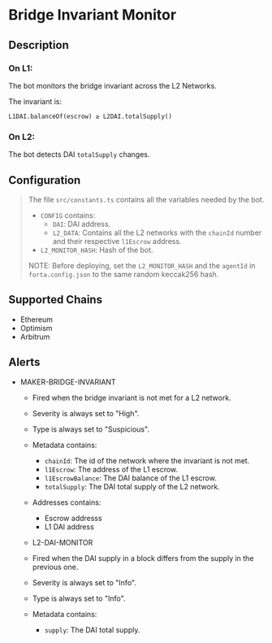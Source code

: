 # Bridge Invariant Monitor

## Description

### On L1:

The bot monitors the bridge invariant across the L2 Networks.

The invariant is:

```
L1DAI.balanceOf(escrow) ≥ L2DAI.totalSupply()
```

### On L2:

The bot detects DAI `totalSupply` changes.

## Configuration

> The file `src/constants.ts` contains all the variables needed by the bot.
>
> - `CONFIG` contains:
>   - `DAI`: DAI address.
>   - `L2_DATA`: Contains all the L2 networks with the `chainId` number and their respective `l1Escrow` address.
> - `L2_MONITOR_HASH`: Hash of the bot.
>
> NOTE: Before deploying, set the `L2_MONITOR_HASH` and the `agentId` in `forta.config.json` to the same random keccak256 hash.

## Supported Chains

- Ethereum
- Optimism
- Arbitrum

## Alerts

- MAKER-BRIDGE-INVARIANT

  - Fired when the bridge invariant is not met for a L2 network.
  - Severity is always set to "High".
  - Type is always set to "Suspicious".
  - Metadata contains:
    - `chainId`: The id of the network where the invariant is not met.
    - `l1Escrow`: The address of the L1 escrow.
    - `l1EscrowBalance`: The DAI balance of the L1 escrow.
    - `totalSupply`: The DAI total supply of the L2 network.
  - Addresses contains:

    - Escrow addresss
    - L1 DAI address

  - L2-DAI-MONITOR
  - Fired when the DAI supply in a block differs from the supply in the previous one.
  - Severity is always set to "Info".
  - Type is always set to "Info".
  - Metadata contains:
    - `supply`: The DAI total supply.
